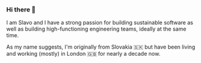 ### Hi there 👋

I am Slavo and I have a strong passion for building sustainable software as well as building high-functioning engineering teams, ideally at the same time.

As my name suggests, I'm originally from Slovakia 🇸🇰 but have been living and working (mostly) in London 🇬🇧 for nearly a decade now.

<!--
**slavovojacek/slavovojacek** is a ✨ _special_ ✨ repository because its `README.md` (this file) appears on your GitHub profile.

Here are some ideas to get you started:

- 🔭 I’m currently working on ...
- 🌱 I’m currently learning ...
- 👯 I’m looking to collaborate on ...
- 🤔 I’m looking for help with ...
- 💬 Ask me about ...
- 📫 How to reach me: ...
- 😄 Pronouns: ...
- ⚡ Fun fact: ...
-->
